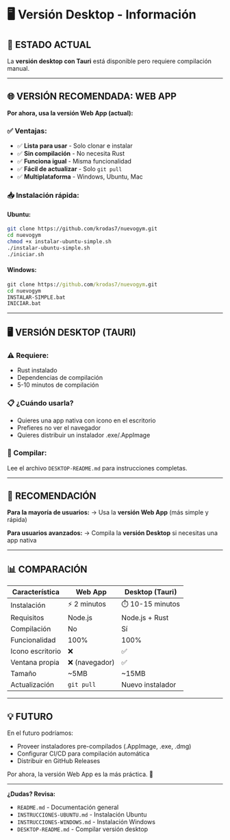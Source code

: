 # 🖥️ Versión Desktop - Información

## 📢 **ESTADO ACTUAL**

La **versión desktop con Tauri** está disponible pero requiere compilación manual.

---

## 🌐 **VERSIÓN RECOMENDADA: WEB APP**

**Por ahora, usa la versión Web App (actual):**

### **✅ Ventajas:**
- ✅ **Lista para usar** - Solo clonar e instalar
- ✅ **Sin compilación** - No necesita Rust
- ✅ **Funciona igual** - Misma funcionalidad
- ✅ **Fácil de actualizar** - Solo `git pull`
- ✅ **Multiplataforma** - Windows, Ubuntu, Mac

### **📥 Instalación rápida:**

#### **Ubuntu:**
```bash
git clone https://github.com/krodas7/nuevogym.git
cd nuevogym
chmod +x instalar-ubuntu-simple.sh
./instalar-ubuntu-simple.sh
./iniciar.sh
```

#### **Windows:**
```cmd
git clone https://github.com/krodas7/nuevogym.git
cd nuevogym
INSTALAR-SIMPLE.bat
INICIAR.bat
```

---

## 🖥️ **VERSIÓN DESKTOP (TAURI)**

### **⚠️ Requiere:**
- Rust instalado
- Dependencias de compilación
- 5-10 minutos de compilación

### **📋 ¿Cuándo usarla?**
- Quieres una app nativa con icono en el escritorio
- Prefieres no ver el navegador
- Quieres distribuir un instalador .exe/.AppImage

### **🔨 Compilar:**
Lee el archivo `DESKTOP-README.md` para instrucciones completas.

---

## 🎯 **RECOMENDACIÓN**

**Para la mayoría de usuarios:**
→ Usa la **versión Web App** (más simple y rápida)

**Para usuarios avanzados:**
→ Compila la **versión Desktop** si necesitas una app nativa

---

## 📊 **COMPARACIÓN**

| Característica | Web App | Desktop (Tauri) |
|----------------|---------|-----------------|
| Instalación | ⚡ 2 minutos | ⏱️ 10-15 minutos |
| Requisitos | Node.js | Node.js + Rust |
| Compilación | No | Sí |
| Funcionalidad | 100% | 100% |
| Icono escritorio | ❌ | ✅ |
| Ventana propia | ❌ (navegador) | ✅ |
| Tamaño | ~5MB | ~15MB |
| Actualización | `git pull` | Nuevo instalador |

---

## 💡 **FUTURO**

En el futuro podríamos:
- Proveer instaladores pre-compilados (.AppImage, .exe, .dmg)
- Configurar CI/CD para compilación automática
- Distribuir en GitHub Releases

Por ahora, la versión Web App es la más práctica. 🚀

---

**¿Dudas? Revisa:**
- `README.md` - Documentación general
- `INSTRUCCIONES-UBUNTU.md` - Instalación Ubuntu
- `INSTRUCCIONES-WINDOWS.md` - Instalación Windows
- `DESKTOP-README.md` - Compilar versión desktop

